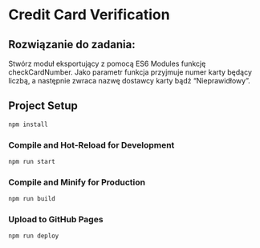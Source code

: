 # Credit Card Verification

## Rozwiązanie do zadania:

Stwórz moduł eksportujący z pomocą ES6 Modules funkcję checkCardNumber. Jako parametr funkcja
przyjmuje numer karty będący liczbą, a następnie zwraca nazwę dostawcy karty bądź “Nieprawidłowy”.

## Project Setup

```sh
npm install
```

### Compile and Hot-Reload for Development

```sh
npm run start
```

### Compile and Minify for Production

```sh
npm run build
```
### Upload to GitHub Pages

```sh
npm run deploy
```
